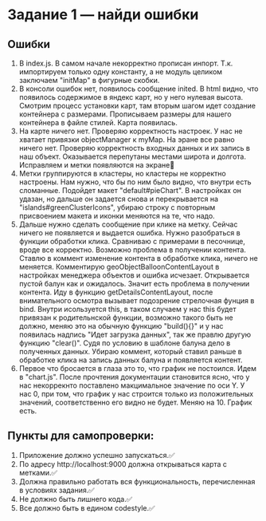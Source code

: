 # Задание 1 — найди ошибки


## Ошибки

1. В index.js. В самом начале некорректно прописан инпорт. Т.к. импортируем только одну константу, а не модуль целиком заключаем "initMap" в фигурные скобки.
1. В консоли ошибок нет, появилось сообщение inited. В html видно, что появилось содержимое в яндекс карт, но у него нулевая высота. Смотрим процесс установки карт, там вторым шагом идет создание контейнера с размерами. Прописываем размеры для нашего контейнера в файле стилей. Карта появилась.
1. На карте ничего нет. Проверяю корректность настроек. У нас не хватает  привязки objectManager к myMap. На эране все равно ничего нет. Проверяю корректность входных данных и их запись в наш объект. Оказывается перепутаны местами широта и долгота. Исправляем и метки появляются на экране🤗
1. Метки группируются в кластеры, но кластеры не корректно настроены. Нам нужно, что бы по ним было видно, что внутри есть сломанные. Подойдет макет "default#pieChart". В настройках он удазан, но дальше он задается снова и перекрывается на "islands#greenClusterIcons", убираю строку с повторным присвоением макета и иконки меняются на те, что надо.
1. Дальше нужно сделать сообщение при клике на метку. Сейчас ничего не появляется и выдается ошибка. Нужно разобраться в функции обработки клика. Сравниваю с примерами в песочнице, вроде все корректно. Возможно проблема в получении контента. Ставлю в коммент изменение контента в обработке клика, ничего не меняется. Комментирую geoObjectBalloonContentLayout в настройках менеджера объектов и ошибка исчезает. Открывается пустой балун как и ожидалось. Значит есть проблема в получении контента. Иду в функцию getDetailsContentLayout, после внимательного осмотра вызывает подозрение стрелочная фунция в bind. Внутри исользуется this, в таком случаем у нас this будет привязан к родительнской функции, возможно такого быть не должно, меняю это на обычную функцию "build(){}" и у нас появилась надпись "Идет загрузка данных", так же правлю другую функцию "clear()". Судя по условию в шаблоне балуна дело в полученных данных. Убираю коммент, который ставил раньше в обработке клика на запись данных балуна и появляется контент. 
1. Первое что бросается в глаза это то, что график не постоился. Идем в "chart.js". После прочтения документации становится ясно, что у нас некоррекнто поставлено макцимальное значение по оси Y. У нас 0, при том, что график у нас строится только из положительных значений, соответственно его видно не будет. Меняю на 10. График есть.



## Пункты для самопроверки:

1. Приложение должно успешно запускаться.✅
1. По адресу http://localhost:9000 должна открываться карта с метками.✅
1. Должна правильно работать вся функциональность, перечисленная в условиях задания.✅
1. Не должно быть лишнего кода.✅
1. Все должно быть в едином codestyle.✅